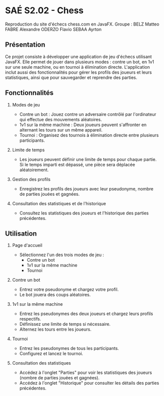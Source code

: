 # SAÉ S2.02 - Chess

Reproduction du site d'échecs chess.com en JavaFX.
Groupe :
BELZ Matteo
FABRE Alexandre
ODERZO Flavio
SEBAA Ayrton

## Présentation
Ce projet consiste à développer une application de jeu d'échecs utilisant JavaFX. Elle permet de jouer dans plusieurs modes : contre un bot, en 1v1 sur une seule machine, ou en tournoi à élimination directe. L'application inclut aussi des fonctionnalités pour gérer les profils des joueurs et leurs statistiques, ainsi que pour sauvegarder et reprendre des parties.

## Fonctionnalités
1. Modes de jeu
   - Contre un bot : Jouez contre un adversaire contrôlé par l'ordinateur qui effectue des mouvements aléatoires.
   - 1v1 sur la même machine : Deux joueurs peuvent s'affronter en alternant les tours sur un même appareil.
   - Tournoi : Organisez des tournois à élimination directe entre plusieurs participants.

2. Limite de temps
   - Les joueurs peuvent définir une limite de temps pour chaque partie. Si le temps imparti est dépassé, une pièce sera déplacée aléatoirement.

3. Gestion des profils
   - Enregistrez les profils des joueurs avec leur pseudonyme, nombre de parties jouées et gagnées.

4. Consultation des statistiques et de l'historique
   - Consultez les statistiques des joueurs et l'historique des parties précédentes.


## Utilisation
1. Page d'accueil
   - Sélectionnez l'un des trois modes de jeu :
     - Contre un bot
     - 1v1 sur la même machine
     - Tournoi

2. Contre un bot
   - Entrez votre pseudonyme et chargez votre profil.
   - Le bot jouera des coups aléatoires.

3. 1v1 sur la même machine
   - Entrez les pseudonymes des deux joueurs et chargez leurs profils respectifs.
   - Définissez une limite de temps si nécessaire.
   - Alternez les tours entre les joueurs.

4. Tournoi
   - Entrez les pseudonymes de tous les participants.
   - Configurez et lancez le tournoi.

5. Consultation des statistiques
   - Accédez à l'onglet "Parties" pour voir les statistiques des joueurs (nombre de parties jouées et gagnées).
   - Accédez à l'onglet "Historique" pour consulter les détails des parties précédentes.


